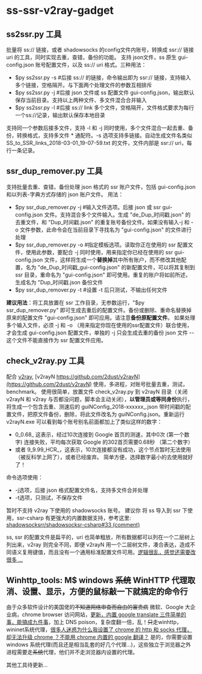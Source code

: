 ss-ssr-v2ray-gadget
=======================
## ss2ssr.py 工具

批量将 ss:// 链接，或者 shadowsocks 的config文件内账号，转换成 ssr:// 链接 uri 的工具，同时实现去重，查错，备份的功能。
支持 json文件，ss 原生 gui-config.json 账号配置文件，以及 ss:// uri 格式。三种用法：

*  $py ss2ssr.py -s #后接 ss:// 的链接，命令输出即为 ssr:// 链接，支持输入多个链接，空格隔开。与下面两个处理文件的参数互相排斥
*  $py ss2ssr.py -j #后接 json 文件或 ss 配置文件 gui-config.json，输出默认保存当前目录。支持以上两种文件、多文件混合合并输入
*  $py ss2ssr.py -l #后接 ss:// link 多个文件，空格隔开，文件格式要求为每行一个ss://记录，输出默认保存本地目录

支持同一个参数后接多文件，支持 -l 和 -j 同时使用，多个文件混合一起去重、备份，转换格式，支持多文件 * 通配符。-s 选项支持多链接。自动生成文件名类似 SS_to_SSR_links_2018-03-01_19-07-59.txt 的文件，文件内部是 ssr:// uri，每行一条记录。

## ssr_dup_remover.py 工具

支持批量去重、查错，备份处理 json 格式的 ssr 账户文件，包括 gui-config.json 和以列表-字典方式存储的 json 账户文件。
用法：

* $py ssr_dup_remover.py -j #输入文件选项。后接 json 或 ssr gui-config.json 文件。支持混合多个文件输入。生成 "de_Dup_时间戳.json" 的去重文件，和 "Dup_时间戳.json" 的重复账号备份文件。如果没有输入-j 和 -o 文件参数，此命令会在当前目录下寻找名为 "gui-config.json" 的文件进行处理
* $py ssr_dup_remover.py -o #指定模板选项。读取你正在使用的 ssr 配置文件，使用此参数，要配合 -j 同时使用，用来指定你已经在使用的 ssr gui-config.json 文件，这样将生成一个**替换掉**其中所有账户，而不修改其他配置，名为 "de_Dup_时间戳_gui-config.json" 的新配置文件，可以将其复制到 ssr 目录，重命名为 "gui-config.json" 即可使用。重复的账户将如前所述，生成名为 "Dup_时间戳.json 备份文件
* $py ssr_dup_remover.py -t #设置 -t 后只测试，不输出任何文件

**建议用法**：将工具放置在 ssr 工作目录，无参数运行，"$py ssr_dup_remover.py" 即可生成去重后的配置文件。备份或删除、重命名替换掉原来的配置文件 "gui-config.json" 即可应用。请注意**备份原配置文件**。
如果处理多个输入文件，必须 -j 和 -o （用来指定你现在使用的ssr配置文件）联合使用，才会生成 gui-config.json 配置文件，单独的 -j 只会生成去重的备份 json 文件 -- 这个文件不能直接作为 ssr 配置文件应用。

## check_v2ray.py 工具

配合 [v2ray](https://github.com/v2ray), [v2rayN https://github.com/2dust/v2rayN](https://github.com/2dust/v2rayN) 使用，多进程，对账号批量去重，测试，benchmark。
使用很简单，放置文件 check_v2ray.py 到 v2rayN 目录（关闭 v2rayN 和 v2ray 与否都没问题，脚本会主动关闭），**以管理员或等同身份**执行，将生成一个包含去重、测速后的 guiNConfig_2018-xxxxxx_.json 带时间戳的配置文件，把原文件备份，删除，将此文件改名为 guiNConfig.json。重新运行 v2rayN.exe
可以看到每个账号别名前面都加上了类似这样的数字：
* 0_0.68_ 这表示，经过10次连接到 Google 首页的测速，其中0次 (第一个数字) 连接失败，平均每次获取 Google 的302首页需要0.68秒 （第二个数字）
* 或者 9_9.99_HCR_，这表示，10次连接都没有成功，这个节点暂时无法使用（被反科学上网了），或者已经废弃。
简单方便，选择数字最小的去使用就好了！

命令选项使用：
* -j选项，后接 json 格式配置文件名，支持多文件合并处理
* -t选项，只测试，不保存文件

暂时不支持 v2ray 下使用的 shadowsocks 账号。
建议你 将 ss 导入到 ssr 下使用，ssr-csharp 有更强大的内置数据支持，参考这里: 
[shadowsocksrr/shadowsocksr-csharp#33 (comment)](https://github.com/shadowsocksrr/shadowsocksr-csharp/issues/33#issuecomment-355440457)

ss, ssr 的配置文件是扁平的，uri 也简单粗放，所有数据都可以列在一个二层树上列出来，v2ray 则完全不同，即便 v2rayN 用一个二层树文件，凑合表达，造成不同语义复用键值，而且没有一个通用标准配置文件可用。[逻辑很乱，感觉还需要改很多 ...](https://github.com/v2ray/v2ray-core/issues/990)

## Winhttp_tools: M$ windows ~~系统~~ WinHTTP 代理取消、设置、显示，方便的鼠标敲一下就搞定的命令行

由于众多软件设计的美国佬的~~不知道网络审查而自由的富贵病~~ 微软、Google 大企业病，chrome browser 访问网站，[更新，内置 google translate 三件简单的事，能搞成九件事](https://docs.google.com/document/d/e/2PACX-1vTMoDzlLl3wgJSd4PcrLhVUeAOCid1XFtIOvrWHIONbf-AHMfGhhCxFna_kG3UlAZiE4pr-YnvwxaGw/pub)，加上 DNS poison，复杂度翻一倍，乱！~~只~~走winhttp，wininet系统代理，[很多人迷惑为什么我设置了 chrome 的 http 和 socks 代理，却无法升级 chrome ？不能用 chrome 内置的 google 翻译？](https://github.com/feliscatus/switchyomega/issues/264) 是的，你需要设置 windows 系统代理(而且还是相当乱套的好几个代理...)，这些独立于浏览器之外进程需要走~~系统~~代理，他们并不走浏览器内设置的代理。

其他工具待更新...
